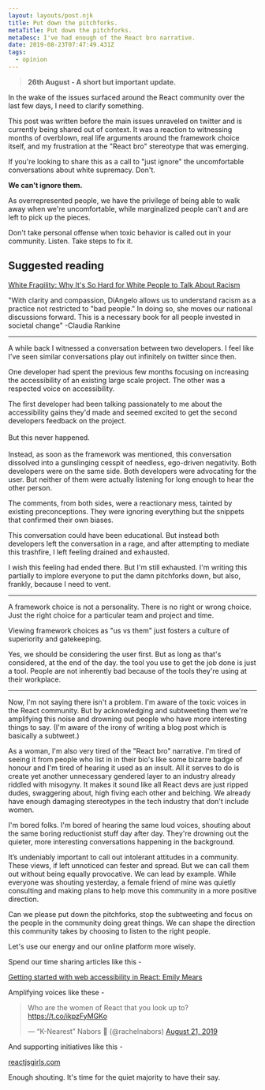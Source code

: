 ```yaml
---
layout: layouts/post.njk
title: Put down the pitchforks.
metaTitle: Put down the pitchforks.
metaDesc: I've had enough of the React bro narrative.
date: 2019-08-23T07:47:49.431Z
tags:
  - opinion
---
```

> **26th August - A short but important update.**

In the wake of the issues surfaced around the React community over the last few days, I need to clarify something.

This post was written before the main issues unraveled on twitter and is currently being shared out of context. It was a reaction to witnessing months of overblown, real life arguments around the framework choice itself, and my frustration at the "React bro" stereotype that was emerging.

If you're looking to share this as a call to "just ignore" the uncomfortable conversations about white supremacy. Don't.

**We can't ignore them.**

As overrepresented people, we have the privilege of being able to walk away when we're uncomfortable, while marginalized people can't and are left to pick up the pieces.

Don't take personal offense when toxic behavior is called out in your community. Listen. Take steps to fix it.

## Suggested reading



[White Fragility: Why It's So Hard for White People to Talk About Racism](https://www.amazon.co.uk/White-Fragility-People-About-Racism/dp/0141990562/ref=sr_1_1?adgrpid=63360820236&gclid=EAIaIQobChMI4LLV3aih5AIVguFRCh1XJAprEAAYAiAAEgLLs_D_BwE&hvadid=317560218377&hvdev=c&hvlocphy=9045162&hvnetw=g&hvpos=1t2&hvqmt=e&hvrand=5133184283976352269&hvtargid=kwd-652158945522&hydadcr=24428_1748934&keywords=white+fragility+books&qid=1566849367&s=gateway&sr=8-1)

"With clarity and compassion, DiAngelo allows us to understand racism as a practice not restricted to "bad people." In doing so, she moves our national discussions forward. This is a necessary book for all people invested in societal change"
-Claudia Rankine

- - -

A while back I witnessed a conversation between two developers. I feel like I've seen similar conversations play out infinitely on twitter since then. 

One developer had spent the previous few months focusing on increasing the accessibility of an existing large scale project. The other was a respected voice on accessibility.

The first developer had been talking passionately to me about the accessibility gains they'd made and seemed excited to get the second developers feedback on the project. \
\
But this never happened. \
\
Instead, as soon as the framework was mentioned, this conversation dissolved into a gunslinging cesspit of needless, ego-driven negativity. Both developers were on the same side. Both developers were advocating for the user. But neither of them were actually listening for long enough to hear the other person.

The comments, from both sides, were a reactionary mess, tainted by existing preconceptions. They were ignoring everything but the snippets that confirmed their own biases.

This conversation could have been educational. But instead both developers left the conversation in a rage, and after attempting to mediate this trashfire, I left feeling drained and exhausted.

I wish this feeling had ended there. But I'm still exhausted. I'm writing this partially to implore everyone to put the damn pitchforks down, but also, frankly, because I need to vent.

- - -

A framework choice is not a personality. There is no right or wrong choice. Just the right choice for a particular team and project and time. 

Viewing framework choices as "us vs them" just fosters a culture of superiority and gatekeeping.

Yes, we should be considering the user first. But as long as that's considered, at the end of the day. the tool you use to get the job done is just a tool. People are not inherently bad because of the tools they're using at their workplace.

- - -

Now, I'm not saying there isn't a problem. I'm aware of the toxic voices in the React community. But by acknowledging and subtweeting them we're amplifying this noise and drowning out people who have more interesting things to say. 
(I'm aware of the irony of writing a blog post which is basically a subtweet.)

As a woman, I'm also very tired of the "React bro" narrative. I'm tired of seeing it from people who list in in their bio's like some bizarre badge of honour and I'm tired of hearing it used as an insult. 
All it serves to do is create yet another unnecessary gendered layer to an industry already riddled with misogyny. It makes it sound like all React devs are just ripped dudes, swaggering about, high fiving each other and belching. We already have enough damaging stereotypes in the tech industry that don't include women.

I'm bored folks. I'm bored of hearing the same loud voices, shouting about the same boring reductionist stuff day after day. They're drowning out the quieter, more interesting conversations happening in the background.

It’s undeniably important to call out intolerant attitudes in a community. These views, if left unnoticed can fester and spread. But we can call them out without being equally provocative. We can lead by example. While everyone was shouting yesterday, a female friend of mine was quietly consulting and making plans to help move this community in a more positive direction.

Can we please put down the pitchforks, stop the subtweeting and focus on the people in the community doing great things. We can shape the direction this community takes by choosing to listen to the right people.

Let's use our energy and our online platform more wisely. 

Spend our time sharing articles like this -

[Getting started with web accessibility in React: Emily Mears](https://medium.com/@emilymears/getting-started-with-web-accessibility-in-react-9e591fdb0d52)

Amplifying voices like these -

<blockquote class="twitter-tweet"><p lang="en" dir="ltr">Who are the women of React that you look up to? <a href="https://t.co/ikpzFyMGKo">https://t.co/ikpzFyMGKo</a></p>&mdash; “K-Nearest” Nabors 💙 (@rachelnabors) <a href="https://twitter.com/rachelnabors/status/1164087457064849408?ref_src=twsrc%5Etfw">August 21, 2019</a></blockquote> <script async src="https://platform.twitter.com/widgets.js" charset="utf-8"></script>

And supporting initiatives like this -

[reactjsgirls.com](https://reactjsgirls.com)

Enough shouting.
It's time for the quiet majority to have their say.

